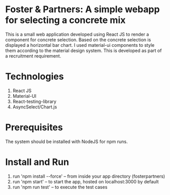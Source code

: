 # Foster &amp; Partners: A simple webapp for selecting a concrete mix 

This is a small web application developed using React JS to render a component for concrete selection. Based on the concrete selection is displayed a horizontal bar chart. I used material-ui components to style them according to the material design system. This is developed as part of a recruitment requirement. 

# Technologies
1. React JS
2. Material-UI
3. React-testing-library
4. AsyncSelect/Chart.js 

# Prerequisites
The system should be installed with NodeJS for npm runs. 

# Install and Run
1. run 'npm install --force' – from inside your app directory (fosterpartners) 
2. run 'npm start' – to start the app, hosted on localhost:3000 by default
3. run 'npm run test' – to execute the test cases
